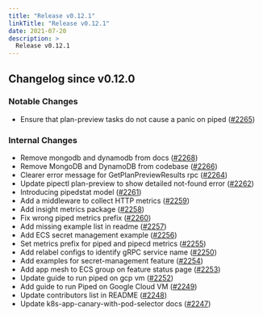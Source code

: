 ```yaml
---
title: "Release v0.12.1"
linkTitle: "Release v0.12.1"
date: 2021-07-20
description: >
  Release v0.12.1
---
```


## Changelog since v0.12.0

### Notable Changes
* Ensure that plan-preview tasks do not cause a panic on piped ([#2265](https://github.com/pipe-cd/pipe/pull/2265))

### Internal Changes
* Remove mongodb and dynamodb from docs ([#2268](https://github.com/pipe-cd/pipe/pull/2268))
* Remove MongoDB and DynamoDB from codebase ([#2266](https://github.com/pipe-cd/pipe/pull/2266))
* Clearer error message for GetPlanPreviewResults rpc ([#2264](https://github.com/pipe-cd/pipe/pull/2264))
* Update pipectl plan-preview to show detailed not-found error ([#2262](https://github.com/pipe-cd/pipe/pull/2262))
* Introducing pipedstat model ([#2261](https://github.com/pipe-cd/pipe/pull/2261))
* Add a middleware to collect HTTP metrics ([#2259](https://github.com/pipe-cd/pipe/pull/2259))
* Add insight metrics package ([#2258](https://github.com/pipe-cd/pipe/pull/2258))
* Fix wrong piped metrics prefix ([#2260](https://github.com/pipe-cd/pipe/pull/2260))
* Add missing example list in readme ([#2257](https://github.com/pipe-cd/pipe/pull/2257))
* Add ECS secret management example ([#2256](https://github.com/pipe-cd/pipe/pull/2256))
* Set metrics prefix for piped and pipecd metrics ([#2255](https://github.com/pipe-cd/pipe/pull/2255))
* Add relabel configs to identify gRPC service name ([#2250](https://github.com/pipe-cd/pipe/pull/2250))
* Add examples for secret-management feature ([#2254](https://github.com/pipe-cd/pipe/pull/2254))
* Add app mesh to ECS group on feature status page ([#2253](https://github.com/pipe-cd/pipe/pull/2253))
* Update guide to run piped on gcp vm ([#2252](https://github.com/pipe-cd/pipe/pull/2252))
* Add guide to run Piped on Google Cloud VM ([#2249](https://github.com/pipe-cd/pipe/pull/2249))
* Update contributors list in README ([#2248](https://github.com/pipe-cd/pipe/pull/2248))
* Update k8s-app-canary-with-pod-selector docs ([#2247](https://github.com/pipe-cd/pipe/pull/2247))
